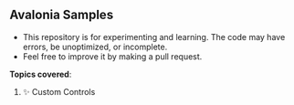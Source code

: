 ## Avalonia Samples

* This repository is for experimenting and learning. The code may have errors, be unoptimized, or incomplete.
* Feel free to improve it by making a pull request.

__Topics covered__:

1. ✨ Custom Controls
